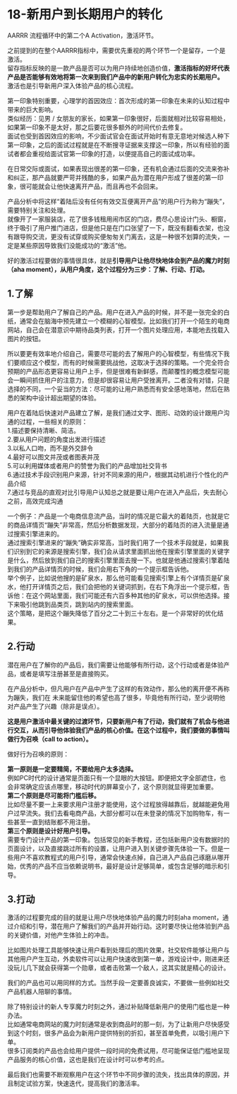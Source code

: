 # 18-新用户到长期用户的转化

AARRR 流程循环中的第二个A Activation，激活环节。

之前提到的在整个AARRR指标中，需要优先重视的两个环节一个是留存，一个是激活。  
留存指标反映的是一款产品是否可以为用户持续地创造价值，**激活指标的好坏代表产品是否能够有效地将第一次来到我们产品中的新用户转化为忠实的长期用户。**  
激活也是引导新用户深入体验产品的核心流程。  

第一印象特别重要，心理学的首因效应：首次形成的第一印象在未来的认知过程中带来的巨大影响。  
类似经历：见男 / 女朋友的家长，如果第一印象很好，后面就相对比较容易相处，如果第一印象不是太好，那之后要花很多额外的时间代价去修复。  
面试也受到首因效应的影响，不少面试官会在面试开始时有意无意地对候选人种下第一印象，之后的面试过程就是在不断搜寻证据来支撑这一印象，所以有经验的面试者都会重视给面试官第一印象的打造，以便提高自己的面试成功率。

在日常交际或面试，如果表现出很差的第一印象，还有机会通过后面的交流来弥补和纠正，那产品就要严苛并残酷的多，如果产品为潜在用户形成了很差的第一印象，很可能就会让他快速离开产品，而且再也不会回来。  

产品分析中将这样“着陆后没有任何有效交互便离开产品”的用户行为称为“蹦失”，需要特别关注和处理。  
就像开了一家服装店，花了很多钱租用闹市区的门店，费尽心思设计门头、橱窗，终于吸引了用户推门进店，但是他只是在门口张望了一下，既没有翻看衣架，也没有跟导购交流，更没有试穿或购买便匆匆关门离去，这是一种很不划算的流失，一定是某些原因导致我们没能成功的“激活”他。

好的激活过程要做的事情很具体，就是**引导用户让他尽快地体会到产品的魔力时刻（aha moment），从用户角度，这个过程分为三步：了解、行动、打动。**

## 1.了解

第一步是帮助用户了解自己的产品。用户在进入产品的时候，并不是一张完全的白纸，通常会在脑海中预先建立一个模糊的心智模型。比如我们打开一个陌生的电商网站，自己会在潜意识中期待品类列表，打开一个图片处理应用，本能地去找载入图片的按钮。  

所以要更有效率地介绍自己，需要尽可能的去了解用户的心智模型，有些情况下我们要顺应这个模型，而有的时候需要挑战他，这取决于选择的策略。一个完全符合预期的产品形态更容易让用户上手，但是很难有新鲜感，而颠覆性的概念模型可能会一瞬间抓住用户的注意力，但是却很容易让用户受挫离开。二者没有对错，只是选择的不同，一个妥当的方法：尽可能的让用户熟悉而有安全感地落地，然后在熟悉的架构中设计超出期望的体验。

用户在着陆后快速对产品建立了解，是我们通过文字、图形、动效的设计跟用户沟通的过程，一些相关的原则：  
1.描述要保持清晰、简洁。  
2.要从用户问题的角度出发进行描述  
3.以私人口吻，而不是外交辞令  
4.最好可以图文并茂或者图表并茂  
5.可以利用媒体或者用户的赞誉为我们的产品增加社交背书  
6.通过技术手段识别用户来源，针对不同来源的用户，根据其动机进行个性化的产品介绍  
7.通过与竞品的直观对比引导用户认知总之就是要让用户在进入产品后，失去耐心之前，高效完成沟通

一个例子：产品是一个电商信息流产品，当时的情况是它最大的着陆页，也就是它的商品详情页“蹦失”非常高，然后分析数据发现，大部分的着陆页的进入流量是通过搜索引擎进来的。  
通过搜索引擎进来的“蹦失”确实非常高，当时我们用了一个技术手段就是，如果我们识别到它的来源是搜索引擎，我们会从请求里面抓出他在搜索引擎里面的关键字是什么，然后放到我们自己的搜索引擎里面去搜一下。也就是他通过搜索引擎着陆到我们的产品详情页的时候，我们会用右下角的一个提示框告诉他。  
举个例子，比如说他搜的是矿泉水，那么他可能看见搜索引擎上有个详情页是矿泉水，他打开详情页之后，我们会把他的关键词抓到，在右下角浮出一个提示框，告诉他：在这个网站里面，我们可能还有六百多种其他的矿泉水，可以供他选择。接下来吸引他跳到品类页，跳到站内的搜索里面。  
这个策略，是把这个蹦失降低了百分之二十到三十左右。是一个非常好的优化结果。

## 2.行动

潜在用户在了解你的产品后，我们需要让他能够有所行动，这个行动或者是体验产品，或者是填写注册甚至是直接购买。  

在产品分析中，但凡用户在产品中产生了这样的有效动作，那么他的离开便不再称为蹦失，我们在 未来能留住他的希望也高了很多，毕竟他有所行动，至少说明他对产品产生了兴趣（除非是误点）。

**这是用户激活中最关键的过渡环节，只要新用户有了行动，我们就有了机会与他进行交互，从而引导他体验我们产品的核心价值。在这个过程中，我们要做的事情叫做行为召唤（call to action）。**

做好行为召唤的原则：  

**第一原则是一定要精简，不要给用户太多选择。**  
例如PC时代的设计通常是页面只有一个显眼的大按钮。即便把文字全部遮住，也会非常确定应该点哪里，移动时代的屏幕变小了，这个原则就显得更加重要。  
**第二个原则是尽可能将门槛后移。**  
比如尽量不要一上来要求用户注册才能使用，这个过程放得越靠后，就越能避免用户过早流失。我们去看电商产品，大部分都可以在未登录的情况下加购物车，有一些甚至一直到结账都不用注册。  
**第三个原则是设计好用户引导。**  
需要专门设计产品的第一印象。包括常见的新手教程，还包括新用户没有数据时的页面设计，以及直接跳过所有的设置，让用户进入到关键步骤先体验一下。但是一些用户不喜欢教程式的用户引导，通常会快速点掉，自己进入产品自己琢磨从哪开始，优秀的产品不应当依赖说明书，最好是设计足够简单，或包含足够的暗示和引导。

## 3.打动

激活的过程要完成的目的就是让用户尽快地体验产品的魔力时刻aha moment，通过介绍和引导，潜在用户了解我们的产品并开始行动。这时要尽快让他体验到产品的关键价值，对他产生体验上的冲击。

比如图片处理工具能够快速让用户看到处理后的图片效果，社交软件能够让用户与其他用户产生互动，外卖软件可以让用户快速收到第一单，游戏设计中，刚进来还没玩儿几下就会获得第一个勋章，或者击败第一个敌人，这其实就是精心的设计。

我们的产品也可以用同样的方式。当然手段一定要善良诚实，不要做一些例如社交产品机器人陪聊的事情。

除了特别设计的新人专享魔力时刻之外，通过补贴降低新用户的使用门槛也是一种办法。  
比如通常电商网站的魔力时刻通常是收到商品时的那一刻，为了让新用户尽快感受到这个时刻，很多产品会为新用户提供特别的折扣，甚至首单免费，以吸引用户下单。  
很多订阅类的产品也会给用户提供一段时间的免费试用，尽可能保证低门槛地呈现产品服务的核心价值，这也是我们在设计时可以参考的点。

最后我们也需要不断观察用户在这个环节中不同步骤的流失，找出具体的原因，并且制定试验方案，快速迭代，提高我们的激活率。
